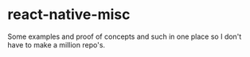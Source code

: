 # react-native-misc
Some examples and proof of concepts and such in one place so I don't have to make a million repo's.
